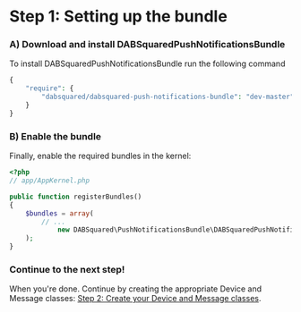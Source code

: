 Step 1: Setting up the bundle
=============================
### A) Download and install DABSquaredPushNotificationsBundle

To install DABSquaredPushNotificationsBundle run the following command
``` php
{
    "require": {
        "dabsquared/dabsquared-push-notifications-bundle": "dev-master"
    }
}
```
### B) Enable the bundle

Finally, enable the required bundles in the kernel:

``` php
<?php
// app/AppKernel.php

public function registerBundles()
{
    $bundles = array(
        // ...
            new DABSquared\PushNotificationsBundle\DABSquaredPushNotificationsBundle(),
    );
}
```

### Continue to the next step!
When you're done. Continue by creating the appropriate Device and Message classes:
[Step 2: Create your Device and Message classes](2-create_your_device_and_message_classes.md).
